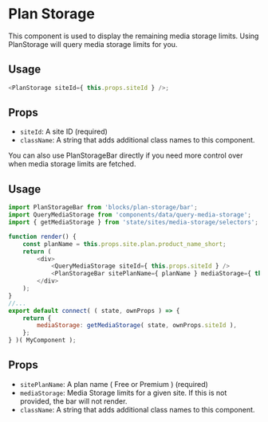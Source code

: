 # Plan Storage

This component is used to display the remaining media storage limits. Using PlanStorage
will query media storage limits for you.

## Usage

```javascript
<PlanStorage siteId={ this.props.siteId } />;
```

## Props

- `siteId`: A site ID (required)
- `className`: A string that adds additional class names to this component.

You can also use PlanStorageBar directly if you need more control over when
media storage limits are fetched.

## Usage

```javascript
import PlanStorageBar from 'blocks/plan-storage/bar';
import QueryMediaStorage from 'components/data/query-media-storage';
import { getMediaStorage } from 'state/sites/media-storage/selectors';

function render() {
	const planName = this.props.site.plan.product_name_short;
	return (
		<div>
			<QueryMediaStorage siteId={ this.props.siteId } />
			<PlanStorageBar sitePlanName={ planName } mediaStorage={ this.props.mediaStorage } />
		</div>
	);
}
//...
export default connect( ( state, ownProps ) => {
	return {
		mediaStorage: getMediaStorage( state, ownProps.siteId ),
	};
} )( MyComponent );
```

## Props

- `sitePlanName`: A plan name ( Free or Premium ) (required)
- `mediaStorage`: Media Storage limits for a given site. If this is not provided, the bar will not render.
- `className`: A string that adds additional class names to this component.
